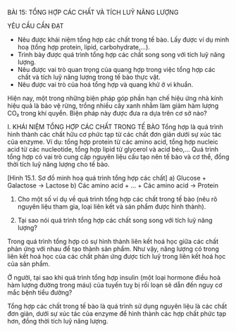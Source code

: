 BÀI 15: TỔNG HỢP CÁC CHẤT VÀ TÍCH LUỸ NĂNG LƯỢNG

YÊU CẦU CẦN ĐẠT
- Nêu được khái niệm tổng hợp các chất trong tế bào. Lấy được ví dụ minh hoạ (tổng hợp protein, lipid, carbohydrate,...).
- Trình bày được quá trình tổng hợp các chất song song với tích luỹ năng lượng.
- Nêu được vai trò quan trọng của quang hợp trong việc tổng hợp các chất và tích luỹ năng lượng trong tế bào thực vật.
- Nêu được vai trò của hoá tổng hợp và quang khử ở vi khuẩn.

Hiện nay, một trong những biện pháp góp phần hạn chế hiệu ứng nhà kính hiệu quả là bảo vệ rừng, trồng nhiều cây xanh nhằm làm giảm hàm lượng CO₂ trong khí quyển. Biện pháp này được đưa ra dựa trên cơ sở nào?

I. KHÁI NIỆM TỔNG HỢP CÁC CHẤT TRONG TẾ BÀO
Tổng hợp là quá trình hình thành các chất hữu cơ phức tạp từ các chất đơn giản dưới sự xúc tác của enzyme. Ví dụ: tổng hợp protein từ các amino acid, tổng hợp nucleic acid từ các nucleotide, tổng hợp lipid từ glycerol và acid béo,... Quá trình tổng hợp có vai trò cung cấp nguyên liệu cấu tạo nên tế bào và cơ thể, đồng thời tích luỹ năng lượng cho tế bào.

[Hình 15.1. Sơ đồ minh hoạ quá trình tổng hợp các chất]
a) Glucose + Galactose → Lactose
b) Các amino acid + ... + Các amino acid → Protein

1. Cho một số ví dụ về quá trình tổng hợp các chất trong tế bào (nêu rõ nguyên liệu tham gia, loại liên kết và sản phẩm được hình thành).

2. Tại sao nói quá trình tổng hợp các chất song song với tích luỹ năng lượng?

Trong quá trình tổng hợp có sự hình thành liên kết hoá học giữa các chất phản ứng với nhau để tạo thành sản phẩm. Như vậy, năng lượng có trong liên kết hoá học của các chất phản ứng được tích luỹ trong liên kết hoá học của sản phẩm.

Ở người, tại sao khi quá trình tổng hợp insulin (một loại hormone điều hoà hàm lượng đường trong máu) của tuyến tuỵ bị rối loạn sẽ dẫn đến nguy cơ mắc bệnh tiểu đường?

Tổng hợp các chất trong tế bào là quá trình sử dụng nguyên liệu là các chất đơn giản, dưới sự xúc tác của enzyme để hình thành các hợp chất phức tạp hơn, đồng thời tích luỹ năng lượng.